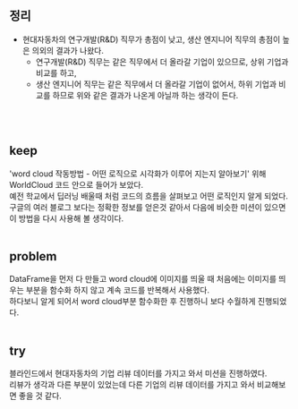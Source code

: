 ## 정리
- 현대자동차의 연구개발(R&D) 직무가 총점이 낮고, 생산 엔지니어 직무의 총점이 높은 의외의 결과가 나왔다.
  - 연구개발(R&D) 직무는 같은 직무에서 더 올라갈 기업이 있으므로, 상위 기업과 비교를 하고,
  - 생산 엔지니어 직무는 같은 직무에서 더 올라갈 기업이 없어서, 하위 기업과 비교를 하므로 위와 같은 결과가 나온게 아닐까 하는 생각이 든다.
<br>
<br>

## keep
'word cloud 작동방법 - 어떤 로직으로 시각화가 이루어 지는지 알아보기' 위해 WorldCloud 코드 안으로 들어가 보았다.<br>
예전 학교에서 딥러닝 배울때 처럼 코드의 흐름을 살펴보고 어떤 로직인지 알게 되었다.
구글의 여러 블로그 보다는 정확한 정보를 얻은것 같아서 다음에 비슷한 미션이 있으면 이 방법을 다시 사용해 볼 생각이다.
<br>
<br>

## problem
DataFrame을 먼저 다 만들고 word cloud에 이미지를 띄울 때 처음에는 이미지를 띄우는 부분을 함수화 하지 않고 계속 코드를 반복해서 사용했다.<br>
하다보니 알게 되어서 word cloud부분 함수화한 후 진행하니 보다 수월하게 진행되었다.
<br>
<br>

## try
블라인드에서 현대자동차의 기업 리뷰 데이터를 가지고 와서 미션을 진행하였다.<br>
리뷰가 생각과 다른 부분이 있었는데 다른 기업의 리뷰 데이터를 가지고 와서 비교해보면 좋을 것 같다.
<br>
<br>
